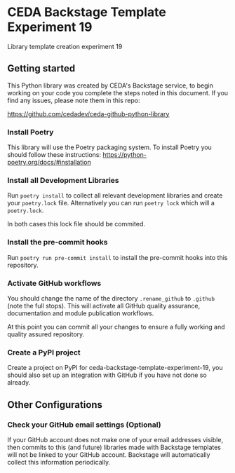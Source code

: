 # CEDA Backstage Template Experiment 19

Library template creation experiment 19

## Getting started

This Python library was created by CEDA's Backstage service, to begin working on your code you complete 
the steps noted in this document. If you find any issues, please note them in this repo:

https://github.com/cedadev/ceda-github-python-library

### Install Poetry

This library will use the Poetry packaging system. To install Poetry you should follow these 
instructions: https://python-poetry.org/docs/#installation

### Install all Development Libraries

Run `poetry install` to collect all relevant development libraries and create your `poetry.lock` file. 
Alternatively you can run `poetry lock` which will a `poetry.lock`.

In both cases this lock file should be commited.

### Install the pre-commit hooks

Run `poetry run pre-commit install` to install the pre-commit hooks into this repository.

### Activate GitHub workflows

You should change the name of the directory `.rename_github` to `.github` (note the full stops). 
This will activate all GitHub quality assurance, documentation and module publication workflows. 

At this point you can commit all your changes to ensure a fully working and quality assured repository.

### Create a PyPI project

Create a project on PyPI for ceda-backstage-template-experiment-19, you should also set up an integration with GitHub 
if you have not done so already.

## Other Configurations

### Check your GitHub email settings (Optional)

If your GitHub account does not make one of your email addresses visible, then commits to this
(and future) libraries made with Backstage templates will not be linked to your GitHub account. 
Backstage will automatically collect this information periodically.